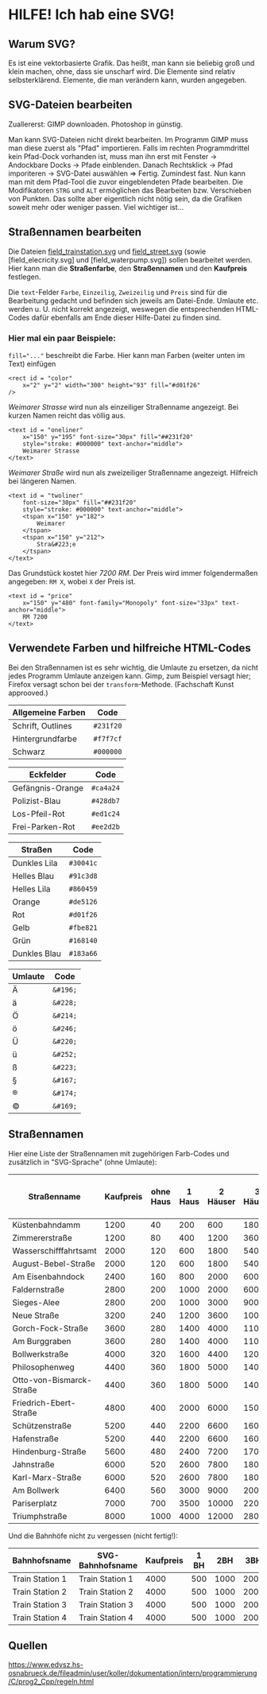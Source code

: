 ﻿HILFE! Ich hab eine SVG!
========================
Warum SVG?
----------
Es ist eine vektorbasierte Grafik. Das heißt, man kann sie beliebig groß und klein machen,
ohne, dass sie unscharf wird. Die Elemente sind relativ selbsterklärend. Elemente, die man
verändern kann, wurden angegeben.

SVG-Dateien bearbeiten
----------------------
Zuallererst: GIMP downloaden. Photoshop in günstig.

Man kann SVG-Dateien nicht direkt bearbeiten. Im Programm GIMP muss man diese zuerst als
"Pfad" importieren. Falls im rechten Programmdrittel kein Pfad-Dock vorhanden ist, muss
man ihn erst mit Fenster → Andockbare Docks → Pfade einblenden. Danach Rechtsklick → Pfad
imporiteren → SVG-Datei auswählen ⇒ Fertig. Zumindest fast. Nun kann man mit dem Pfad-Tool
die zuvor eingeblendeten Pfade bearbeiten. Die Modifikatoren `STRG` und `ALT` ermöglichen das
Bearbeiten bzw. Verschieben von Punkten. Das sollte aber eigentlich nicht nötig sein, da
die Grafiken soweit mehr oder weniger passen. Viel wichtiger ist...

Straßennamen bearbeiten
-----------------------
Die Dateien [field_trainstation.svg](graphics/svg/field_trainstation.svg) und [field_street.svg](graphics/svg/field_street.svg) (sowie [field_elecricity.svg] und [field_waterpump.svg])
sollen bearbeitet werden. Hier kann man die **Straßenfarbe**, den **Straßennamen** und den **Kaufpreis** festlegen.

Die `text`-Felder  `Farbe`, `Einzeilig`, `Zweizeilig` und `Preis` sind für die Bearbeitung gedacht
und befinden sich jeweils am Datei-Ende. Umlaute etc. werden u. U. nicht korrekt angezeigt, weswegen
die entsprechenden HTML-Codes dafür ebenfalls am Ende dieser Hilfe-Datei zu finden sind.

### Hier mal ein paar Beispiele:

`fill="..."` beschreibt die Farbe. Hier kann man Farben (weiter unten im Text) einfügen
```SVG
<rect id = "color"
	x="2" y="2" width="300" height="93" fill="#d01f26"
/>
```

*Weimarer Strasse* wird nun als einzeiliger Straßenname angezeigt.
Bei kurzen Namen reicht das völlig aus.
```SVG
<text id = "oneliner"
	x="150" y="195" font-size="30px" fill="##231f20"
	style="stroke: #000000" text-anchor="middle">
	Weimarer Strasse
</text>
```

*Weimarer Straße* wird nun als zweizeiliger Straßenname angezeigt.
Hilfreich bei längeren Namen.
```SVG
<text id = "twoliner"
	font-size="30px" fill="##231f20"
	style="stroke: #000000" text-anchor="middle">
	<tspan x="150" y="182">
		Weimarer
	</tspan>
	<tspan x="150" y="212">
		Stra&#223;e
	</tspan>
</text>
```

Das Grundstück kostet hier *7200 RM*. Der Preis wird immer folgendermaßen angegeben:
`RM X`, wobei `X` der Preis ist.
```SVG
<text id = "price"
	x="150" y="480" font-family="Monopoly" font-size="33px" text-anchor="middle">
	RM 7200
</text>
```

Verwendete Farben und hilfreiche HTML-Codes
-------------------------------------------

Bei den Straßennamen ist es sehr wichtig, die Umlaute zu ersetzen, da nicht jedes
Programm Umlaute anzeigen kann. Gimp, zum Beispiel versagt hier; Firefox versagt
schon bei der ``transform``-Methode.
(Fachschaft Kunst approoved.)

Allgemeine Farben |Code           |
------------------|---------------|
Schrift, Outlines | ```#231f20``` |
Hintergrundfarbe  | ```#f7f7cf``` |
Schwarz           | ```#000000``` |

Eckfelder        |Code           |
-----------------|---------------|
Gefängnis-Orange | ```#ca4a24``` |
Polizist-Blau    | ```#428db7``` |
Los-Pfeil-Rot    | ```#ed1c24``` |
Frei-Parken-Rot  | ```#ee2d2b``` |

Straßen      |Code           |
-------------|---------------|
Dunkles Lila | ```#30041c``` |
Helles Blau  | ```#91c3d8``` |
Helles Lila  | ```#860459``` |
Orange       | ```#de5126``` |
Rot          | ```#d01f26``` |
Gelb         | ```#fbe821``` |
Grün         | ```#168140``` |
Dunkles Blau | ```#183a66``` |

Umlaute |Code          |
--------|--------------|
Ä       | ```&#196;``` |
ä       | ```&#228;``` |
Ö       | ```&#214;``` |
ö       | ```&#246;``` |
Ü       | ```&#220;``` |
ü       | ```&#252;``` |
ß       | ```&#223;``` |
§       | ```&#167;``` |
®       | ```&#174;``` |
©       | ```&#169;``` |

Straßennamen
------------

Hier eine Liste der Straßennamen mit zugehörigen Farb-Codes und zusätzlich in "SVG-Sprache" (ohne Umlaute):

Straßenname              |Kaufpreis |ohne Haus |1 Haus |2 Häuser |3 Häuser  |4 Häuser |Hotel  |Preis für ein Haus  |Farbe      |
-------------------------|----------|----------|-------|---------|----------|---------|-------|--------------------|-----------|
Küstenbahndamm           |1200      |40        |200    |600      |1800      |3200     |5000   |1000                |blau       |
Zimmererstraße           |1200      |80        |400    |1200     |3600      |6400     |9000   |1000                |blau       |
Wasserschifffahrtsamt    |2000      |120       |600    |1800     |5400      |8000     |11000  |1000                |türkis     |
August-Bebel-Straße      |2000      |120       |600    |1800     |5400      |8000     |11000  |1000                |türkis     |
Am Eisenbahndock         |2400      |160       |800    |2000     |6000      |9000     |12000  |1000                |türkis     |
Faldernstraße            |2800      |200       |1000   |2000     |6000      |9000     |12000  |2000                |lila       |
Sieges-Alee              |2800      |200       |1000   |3000     |9000      |12500    |15000  |2000                |lila       |
Neue Straße              |3200      |240       |1200   |3600     |10000     |14000    |18000  |2000                |lila       |
Gorch-Fock-Straße        |3600      |280       |1400   |4000     |11000     |15000    |19000  |2000                |orange     |
Am Burggraben            |3600      |280       |1400   |4000     |11000     |15000    |19000  |2000                |orange     |
Bollwerkstraße           |4000      |320       |1600   |4400     |12000     |16000    |20000  |2000                |orange     |
Philosophenweg           |4400      |360       |1800   |5000     |14000     |17500    |21000  |3000                |rot        |
Otto-von-Bismarck-Straße |4400      |360       |1800   |5000     |14000     |17500    |21000  |3000                |rot        |
Friedrich-Ebert-Straße   |4800      |400       |2000   |6000     |15000     |18500    |22000  |3000                |rot        |
Schützenstraße           |5200      |440       |2200   |6600     |16000     |19500    |23000  |3000                |gelb       |
Hafenstraße              |5200      |440       |2200   |6600     |16000     |19500    |23000  |3000                |gelb       |
Hindenburg-Straße        |5600      |480       |2400   |7200     |17000     |20500    |24000  |3000                |gelb       |
Jahnstraße               |6000      |520       |2600   |7800     |18000     |22000    |25500  |4000                |grün       |
Karl-Marx-Straße         |6000      |520       |2600   |7800     |18000     |22000    |25500  |4000                |grün       |
Am Bollwerk              |6400      |560       |3000   |9000     |20000     |24000    |28000  |4000                |grün       |
Pariserplatz             |7000      |700       |3500   |10000    |22000     |26000    |30000  |4000                |dunkelblau |
Triumphstraße            |8000      |1000      |4000   |12000    |28000     |34000    |40000  |4000                |dunkelblau |

Und die Bahnhöfe nicht zu vergessen (nicht fertig!):

Bahnhofsname    |SVG-Bahnhofsname |Kaufpreis |1 BH |2BH  |3BH  |4BH  |
----------------|-----------------|----------|-----|-----|-----|-----|
Train Station 1 |Train Station 1  |4000      |500  |1000 |2000 |4000 |
Train Station 2 |Train Station 2  |4000      |500  |1000 |2000 |4000 |
Train Station 3 |Train Station 3  |4000      |500  |1000 |2000 |4000 |
Train Station 4 |Train Station 4  |4000      |500  |1000 |2000 |4000 |

Quellen
-------
https://www.edvsz.hs-osnabrueck.de/fileadmin/user/koller/dokumentation/intern/programmierung/C/prog2_Cpp/regeln.html
